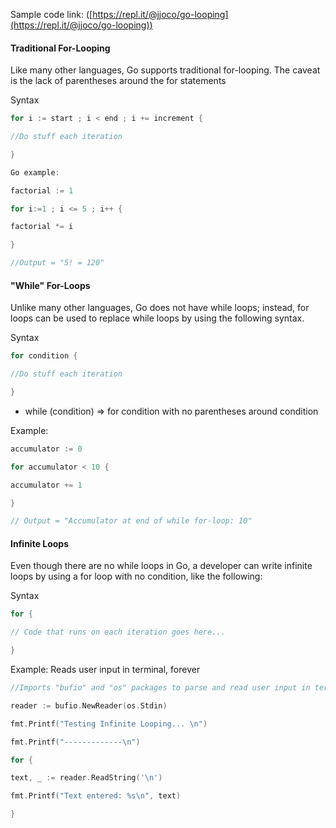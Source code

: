 Sample code link: ([https://repl.it/@jjoco/go-looping](https://repl.it/@jjoco/go-looping))

#### Traditional For-Looping

Like many other languages, Go supports traditional for-looping. The caveat is the lack of parentheses around the for statements

Syntax
```go
for i := start ; i < end ; i += increment {

//Do stuff each iteration

}

Go example:

factorial := 1

for i:=1 ; i <= 5 ; i++ {

factorial *= i

}

//Output = "5! = 120"
```
#### "While" For-Loops

Unlike many other languages, Go does not have while loops; instead, for loops can be used to replace while loops by using the following syntax.

Syntax

```go
for condition {

//Do stuff each iteration

}
```
- while (condition) => for condition with no parentheses around condition

Example:
```go
accumulator := 0

for accumulator < 10 {

accumulator += 1

}

// Output = "Accumulator at end of while for-loop: 10"
```
#### Infinite Loops

Even though there are no while loops in Go, a developer can write infinite loops by using a for loop with no condition, like the following:

Syntax
```go
for {

// Code that runs on each iteration goes here...

}
```
Example: Reads user input in terminal, forever
```go
//Imports "bufio" and "os" packages to parse and read user input in terminal

reader := bufio.NewReader(os.Stdin)

fmt.Printf("Testing Infinite Looping... \n")

fmt.Printf("-------------\n")

for {

text, _ := reader.ReadString('\n')

fmt.Printf("Text entered: %s\n", text)

}
```